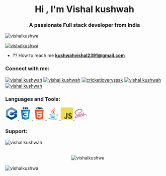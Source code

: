 <h1 align="center">Hi , I'm Vishal kushwah</h1>
<h3 align="center">A passionate Full stack developer from India</h3>

<p align="left"> <img src="https://komarev.com/ghpvc/?username=vishalkushwa&label=Profile%20views&color=0e75b6&style=flat" alt="vishalkushwa" /> </p>

<p align="left"> <a href="https://github.com/ryo-ma/github-profile-trophy"><img src="https://github-profile-trophy.vercel.app/?username=vishalkushwa" alt="vishalkushwa" /></a> </p>

- ?? How to reach me **kushwahvishal2391@gmail.com**

<h3 align="left">Connect with me:</h3>
<p align="left">
<a href="https://linkedin.com/in/vishal kushwah" target="blank"><img align="center" src="https://raw.githubusercontent.com/rahuldkjain/github-profile-readme-generator/master/src/images/icons/Social/linked-in-alt.svg" alt="vishal kushwah" height="30" width="40" /></a>
<a href="https://fb.com/vishal kushwah" target="blank"><img align="center" src="https://raw.githubusercontent.com/rahuldkjain/github-profile-readme-generator/master/src/images/icons/Social/facebook.svg" alt="vishal kushwah" height="30" width="40" /></a>
<a href="https://instagram.com/cricketlovervsssk" target="blank"><img align="center" src="https://raw.githubusercontent.com/rahuldkjain/github-profile-readme-generator/master/src/images/icons/Social/instagram.svg" alt="cricketlovervsssk" height="30" width="40" /></a>
<a href="https://www.hackerrank.com/vishal kushwah" target="blank"><img align="center" src="https://raw.githubusercontent.com/rahuldkjain/github-profile-readme-generator/master/src/images/icons/Social/hackerrank.svg" alt="vishal kushwah" height="30" width="40" /></a>
<a href="https://www.leetcode.com/vishal kushwah" target="blank"><img align="center" src="https://raw.githubusercontent.com/rahuldkjain/github-profile-readme-generator/master/src/images/icons/Social/leet-code.svg" alt="vishal kushwah" height="30" width="40" /></a>
</p>

<h3 align="left">Languages and Tools:</h3>
<p align="left"> <a href="https://www.w3schools.com/cpp/" target="_blank" rel="noreferrer"> <img src="https://raw.githubusercontent.com/devicons/devicon/master/icons/cplusplus/cplusplus-original.svg" alt="cplusplus" width="40" height="40"/> </a> <a href="https://www.w3schools.com/css/" target="_blank" rel="noreferrer"> <img src="https://raw.githubusercontent.com/devicons/devicon/master/icons/css3/css3-original-wordmark.svg" alt="css3" width="40" height="40"/> </a> <a href="https://www.w3.org/html/" target="_blank" rel="noreferrer"> <img src="https://raw.githubusercontent.com/devicons/devicon/master/icons/html5/html5-original-wordmark.svg" alt="html5" width="40" height="40"/> </a> <a href="https://www.java.com" target="_blank" rel="noreferrer"> <img src="https://raw.githubusercontent.com/devicons/devicon/master/icons/java/java-original.svg" alt="java" width="40" height="40"/> </a> <a href="https://developer.mozilla.org/en-US/docs/Web/JavaScript" target="_blank" rel="noreferrer"> <img src="https://raw.githubusercontent.com/devicons/devicon/master/icons/javascript/javascript-original.svg" alt="javascript" width="40" height="40"/> </a> <a href="https://sass-lang.com" target="_blank" rel="noreferrer"> <img src="https://raw.githubusercontent.com/devicons/devicon/master/icons/sass/sass-original.svg" alt="sass" width="40" height="40"/> </a> </p>

<h3 align="left">Support:</h3>
<p><a href="https://www.buymeacoffee.com/vishal kushwah"> <img align="left" src="https://cdn.buymeacoffee.com/buttons/v2/default-yellow.png" height="50" width="210" alt="vishal kushwah" /></a></p><br><br>

<p><img align="center" src="https://github-readme-stats.vercel.app/api/top-langs?username=vishalkushwa&show_icons=true&locale=en&layout=compact" alt="vishalkushwa" /></p>

<p><img align="center" src="https://github-readme-streak-stats.herokuapp.com/?user=vishalkushwa&" alt="vishalkushwa" /></p>


